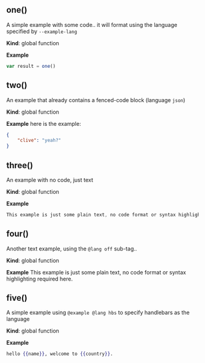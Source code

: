 <a name="one"></a>
## one()
A simple example with some code.. it will format using the language specified by `--example-lang`

**Kind**: global function  



**Example**
```js
var result = one()
```


<a name="two"></a>
## two()
An example that already contains a fenced-code block (language `json`)

**Kind**: global function  



**Example**
here is the example:
```json
{
    "clive": "yeah?"
}
```


<a name="three"></a>
## three()
An example with no code, just text

**Kind**: global function  



**Example**
```js
This example is just some plain text, no code format or syntax highlighting required here.
```


<a name="four"></a>
## four()
Another text example, using the `@lang off` sub-tag..

**Kind**: global function  



**Example**
This example is just some plain text, no code format or syntax highlighting required here.


<a name="five"></a>
## five()
A simple example using `@example @lang hbs` to specify handlebars as the language

**Kind**: global function  



**Example**
```hbs
hello {{name}}, welcome to {{country}}.
```



